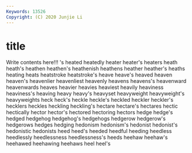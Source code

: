 ```yaml
---
Keywords: 13526
Copyright: (C) 2020 Junjie Li
---
```


# title

Write contents here!!!
's 
heated 
heatedly
heater 
heater's 
heaters 
heath 
heath's 
heathen 
heathen's 
heathenish 
heathens 
heather
heather's 
heaths 
heating 
heats 
heatstroke 
heatstroke's 
heave 
heave's 
heaved 
heaven
heaven's 
heavenlier 
heavenliest 
heavenly 
heavens 
heavens's 
heavenward 
heavenwards 
heaves 
heavier
heavies 
heaviest 
heavily 
heaviness 
heaviness's 
heaving 
heavy 
heavy's 
heavyset 
heavyweight
heavyweight's 
heavyweights 
heck 
heck's 
heckle 
heckle's 
heckled 
heckler 
heckler's 
hecklers
heckles 
heckling 
heckling's 
hectare 
hectare's 
hectares 
hectic 
hectically 
hector 
hector's
hectored 
hectoring 
hectors 
hedge 
hedge's 
hedged 
hedgehog 
hedgehog's 
hedgehogs 
hedgerow
hedgerow's 
hedgerows 
hedges 
hedging 
hedonism 
hedonism's 
hedonist 
hedonist's 
hedonistic 
hedonists
heed 
heed's 
heeded 
heedful 
heeding 
heedless 
heedlessly 
heedlessness 
heedlessness's 
heeds
heehaw 
heehaw's 
heehawed 
heehawing 
heehaws 
heel 
heel's 
